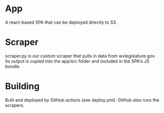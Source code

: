 # App

A react-based SPA that can be deployed directly to S3.

# Scraper

scraper.py is our custom scraper that pulls in data from wvlegislature.gov. Its output is copied into the app/src folder and included in the SPA's JS bundle. 

# Building

Built and deployed by GitHub actions (see deploy.yml). GitHub also runs the scrapers.